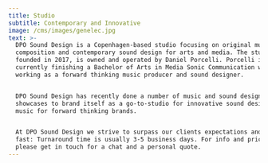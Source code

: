 ```yaml
---
title: Studio
subtitle: Contemporary and Innovative
image: /cms/images/genelec.jpg
text: >-
  DPO Sound Design is a Copenhagen-based studio focusing on original music
  composition and contemporary sound design for arts and media. The studio,
  founded in 2017, is owned and operated by Daniel Porcelli. Porcelli is
  currently finishing a Bachelor of Arts in Media Sonic Communication while
  working as a forward thinking music producer and sound designer.


  DPO Sound Design has recently done a number of music and sound design
  showcases to brand itself as a go-to-studio for innovative sound design and
  music for forward thinking brands.


  At DPO Sound Design we strive to surpass our clients expectations and we work
  fast: Turnaround time is usually 3-5 business days. For info and pricing,
  please get in touch for a chat and a personal quote.
---
```








